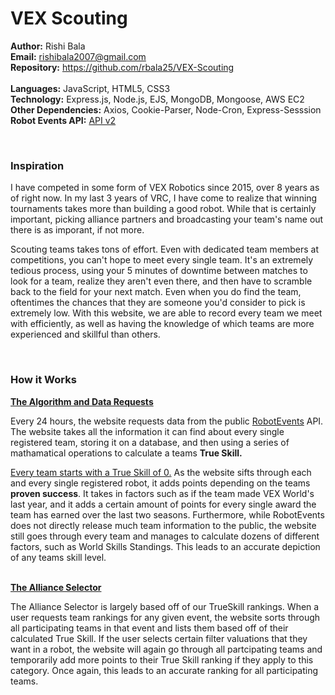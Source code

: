 # VEX Scouting
<b>Author:</b> Rishi Bala  
<b>Email:</b> rishibala2007@gmail.com  
<b>Repository:</b> https://github.com/rbala25/VEX-Scouting  
<br>
<b>Languages:</b> JavaScript, HTML5, CSS3  
        <b>Technology:</b> Express.js, Node.js, EJS, MongoDB, Mongoose, AWS EC2  
           <b>Other Dependencies:</b> Axios, Cookie-Parser, Node-Cron, Express-Sesssion  
           <b>Robot Events API:</b> <a href="https://www.robotevents.com/api/v2">API v2</a>
          
<br>
        <h3>Inspiration</h3>
        <p>I have competed in some form of VEX Robotics since 2015, over 8 years as of right now. In my last 3 years of
            VRC,
            I have come to realize that winning tournaments takes more than building a good robot. While that is
            certainly
            important, picking alliance partners and broadcasting your team's name out there is as imporant, if not
            more.
        </p>
        <p>Scouting teams takes tons of effort. Even with dedicated team members at competitions, you can't hope to meet
            every single team. It's an extremely tedious process, using your 5 minutes of downtime between matches to
            look
            for a team, realize they aren't even there, and then have to scramble back to the field for your next match.
            Even when you do find the team, oftentimes the chances that they are someone you'd consider to pick is
            extremely
            low. With
            this website, we are able to record every team we meet with efficiently, as well as
            having the knowledge of which teams are more experienced and skillful than others.</p>
            
<br>
<h3>How it Works</h3>

<b><u>The Algorithm and Data Requests</u></b>
        <p>Every 24 hours, the website requests data from the public <a class="classchoose"
                href="https://www.robotevents.com/">RobotEvents</a>
            API. The website takes all the information it can find about every single registered team, storing it on a
            database, and then using a series of mathamatical operations to calculate a teams <b>True Skill.</b></p>
        <p><u>Every team starts with a True Skill of 0.</u> As the website sifts through each and every single
            registered
            robot, it adds points depending on the teams <b>proven success</b>. It takes in factors such as if the team
            made
            VEX World's
            last
            year, and it adds a certain amount of points for every single award the team has earned over the last two
            seasons. Furthermore, while RobotEvents does not directly release much team information to the public, the
            website still goes through every team and manages to calculate dozens of different factors, such as World
            Skills
            Standings. This leads to an accurate depiction of any teams skill level. </p>
<br>
<b><u>The Alliance Selector</u></b>
        <p>The Alliance Selector is largely based off of our TrueSkill rankings. When a user requests team rankings for
            any
            given event, the website sorts through all participating teams in that event and lists them based off of
            their
            calculated True Skill. If the user selects certain filter valuations that they want in a robot, the website
            will
            again go through all partcipating teams and temporarily add more points to their True Skill ranking if they
            apply to this category. Once again, this leads to an accurate ranking for all participating teams.</p>

